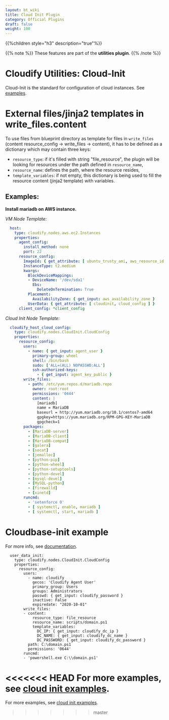 ```yaml
---
layout: bt_wiki
title: Cloud Init Plugin
category: Official Plugins
draft: false
weight: 100
---
```


{{%children style="h3" description="true"%}}


{{% note %}}
These features are part of the **utilities plugin**.
{{% /note %}}

# Cloudify Utilities: Cloud-Init

Cloud-Init is the standard for configuration of cloud instances. See [examples](http://cloudinit.readthedocs.io/en/latest/topics/examples.html).


# External files/jinja2 templates in write_files.content

To use files from blueprint directory as template for files in `write_files`
(content resource_config -> write_files -> content), it has to be defined as
a dictionary which may contain three keys:

  * `resource_type`: if it's filled with string "file_resource", the plugin
will be looking for resources under the path defined in `resource_name`,
  * `resource_name`: defines the path, where the resource resides,
  * `template_variables`: if not empty, this dictionary is being used to fill
the resource content (jinja2 template) with variables.


## Examples:

**Install mariadb on AWS instance.**

_VM Node Template:_

```yaml
  host:
    type: cloudify.nodes.aws.ec2.Instances
    properties:
      agent_config:
        install_method: none
        port: 22
      resource_config:
        ImageId: { get_attribute: [ ubuntu_trusty_ami, aws_resource_id ] }
        InstanceType: t2.medium
        kwargs:
          BlockDeviceMappings:
          - DeviceName: '/dev/sda1'
            Ebs:
              DeleteOnTermination: True
          Placement:
            AvailabilityZone: { get_input: aws_availability_zone }
          UserData: { get_attribute: [ cloudinit, cloud_config ] }
      client_config: *client_config
```

_Cloud Init Node Template:_


```yaml
  cloudify_host_cloud_config:
    type: cloudify.nodes.CloudInit.CloudConfig
    properties:
      resource_config:
        users:
          - name: { get_input: agent_user }
            primary-group: wheel
            shell: /bin/bash
            sudo: ['ALL=(ALL) NOPASSWD:ALL']
            ssh-authorized-keys:
              - { get_input: agent_key_public }
        write_files:
          - path: /etc/yum.repos.d/mariadb.repo
            owner: root:root
            permissions: '0444'
            content: |
              [mariadb]
              name = MariaDB
              baseurl = http://yum.mariadb.org/10.1/centos7-amd64
              gpgkey=https://yum.mariadb.org/RPM-GPG-KEY-MariaDB
              gpgcheck=1
        packages:
          - [MariaDB-server]
          - [MariaDB-client]
          - [MariaDB-compat]
          - [galera]
          - [socat]
          - [jemalloc]
          - [python-pip]
          - [python-wheel]
          - [python-setuptools]
          - [python-devel]
          - [mysql-devel]
          - [MySQL-python]
          - [firewalld]
          - [xinetd]
        runcmd:
          - 'setenforce 0'
          - [ systemctl, enable, mariadb ]
          - [ systemctl, start, mariadb ]
```



# Cloudbase-init example

For more info, see [documentation](https://cloudbase-init.readthedocs.io/en/latest/userdata.html).

```
  user_data_init:
    type: cloudify.nodes.CloudInit.CloudConfig
    properties:
      resource_config:
        users:
          - name: cloudify
            gecos: 'Cloudify Agent User'
            primary_group: Users
            groups: Administrators
            passwd: { get_input: cloudify_password }
            inactive: False
            expiredate: "2020-10-01"
        write_files:
        - content:
            resource_type: file_resource
            resource_name: scripts/domain.ps1
            template_variables:
              DC_IP: { get_input: cloudify_dc_ip }
              DC_NAME: { get_input: cloudify_dc_name }
              DC_PASSWORD: { get_input: cloudify_dc_password }
          path: C:\domain.ps1
          permissions: '0644'
        runcmd:
        - 'powershell.exe C:\\domain.ps1'
```


<<<<<<< HEAD
For more examples, see [cloud init examples](https://github.com/cloudify-community/blueprint-examples/tree/master/utilities-examples/cloudify_cloudinit).
=======
For more examples, see [cloud init examples](https://github.com/cloudify-community/blueprint-examples/tree/master/utilities-examples/cloudify_cloudinit).
>>>>>>> master
